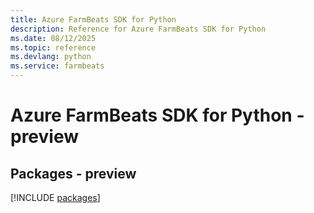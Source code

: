 ```yaml
---
title: Azure FarmBeats SDK for Python
description: Reference for Azure FarmBeats SDK for Python
ms.date: 08/12/2025
ms.topic: reference
ms.devlang: python
ms.service: farmbeats
---
```

# Azure FarmBeats SDK for Python - preview
## Packages - preview
[!INCLUDE [packages](farmbeats-index.md)]